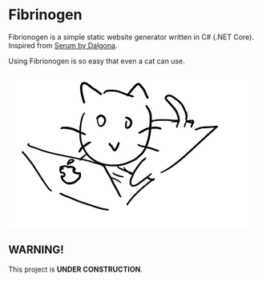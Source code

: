 # Fibrinogen

Fibrionogen is a simple static website generator written in C# (.NET Core). Inspired from [Serum by Dalgona](https://github.com/Dalgona/Serum).

Using Fibrionogen is so easy that even a cat can use.

![really no joking](/imgs/cat.png)

## WARNING!

This project is **UNDER CONSTRUCTION**.